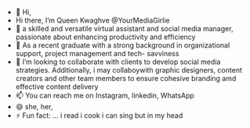 - 👋 Hi,
- Hi there, I’m Queen Kwaghve @YourMediaGirlie
- 👀 a skilled and versatile virtual assistant and social media manager, passionate about enhancing productivity and efficiency 
- 🌱 As a recent graduate with a strong background in organizational support, project management and tech- savviness 
- 💞️ I’m looking to collaborate with clients to develop social media strategies. Additionally, i may collaboywith graphic designers, content creators and other team members to ensure cohesive branding amd effective content delivery 
- 📫 You can reach me on Instagram, linkedin, WhatsApp 
- 😄 she, her, 
- ⚡ Fun fact: ...
i read
i cook
i can sing but in my head

<!---
YourMediaGirlie/YourMediaGirlie is a ✨ special ✨ repository because its `README.md` (this file) appears on your GitHub profile.
You can click the Preview link to take a look at your changes.
--->
